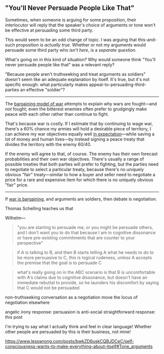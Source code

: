 ## "You'll Never Persuade People Like That"

Sometimes, when someone is arguing for some proposition, their interlocutor will reply that the speaker's choice of arguments or tone won't be effective at persuading some third party.

This would seem to be an odd change of topic. I was arguing that this-and-such proposition is _actually true_. Whether or not my arguments would persuade some third party who _isn't here_, is a _separate question_.

What's going on in this kind of situation? Why would someone think "You'll never persuade people like that" was a relevant reply?

"Because people aren't truthseeking and treat arguments as soldiers" doesn't seem like an adequate explanation by itself. It's true, but it's not specific enough: what particularly makes appeal-to-persuading-third-parties an effective "soldier"?

------

The [bargaining model of war](https://en.wikipedia.org/wiki/Bargaining_model_of_war) attempts to explain why wars are fought—and _not_ fought; even the bitterest enemies often prefer to grudgingly make peace with each other rather than continue to fight.

That's because war is costly. If I estimate that by continuing to wage war, there's a 60% chance my armies will hold a desirable piece of territory, I can achieve my war objectives equally well [in expectation](https://en.wikipedia.org/wiki/Expected_value)—while saving a lot of money and human lives—by instead signing a peace treaty that divides the territory with the enemy 60/40.

If the enemy will agree to that, of course. The enemy has their own forecast probabilities and their own war objectives. There's usually a range of possible treaties that both parties will prefer to fighting, but the parties need to negotiate to select a particular treaty, because there's no uniquely obvious "fair" treaty—similar to how a buyer and seller need to negotiate a price for a rare and expensive item for which there is no uniquely obvious "fair" price.

-----

If [war is bargaining](https://en.wikipedia.org/wiki/Bargaining_model_of_war), and arguments are soldiers, then debate is negotiation.


Thomas Schelling teaches us that 


Wilhelm—
> "you are starting to persuade me, or you might be persuade others, and I don't want you to do that because I am in cognitive dissonance or have pre-existing commitments that are counter to your perspective"

> if A is talking to B, and then B starts telling A what he needs to do to be more persuasive to C, this is logical rudeness, unless A accepts the premise that the goal is to persuade C

> what's really going on in the ABC scenario is that B is uncomfortable with A's claims due to cognitive dissonance, but doesn't have an immediate rebuttal to provide, so he launders his discomfort by saying that C would not be persuaded

non-truthseeking conversation as a negotiation
move the locus of negotiation elsewhere

angelic irony response: persuasion is anti-social
straightforward response: this post

 I'm trying to say what I actually think and feel in clear language! Whether other people are persuaded by this is their business, not mine!

https://www.lesswrong.com/posts/bwkZD6uskCQBJDCeC/self-consciousness-wants-to-make-everything-about-itself#Tone_arguments

